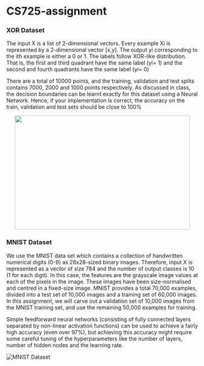 # CS725-assignment
### XOR Dataset
The input X is a list of 2-dimensional vectors. Every example Xi is represented by a 2-dimensional vector [x,y]. The output yi corresponding to the ith
example is either a 0 or 1. The labels follow XOR-like distribution. That is, the first and third quadrant have the same label (yi= 1) and the second
and fourth quadrants have the same label (yi= 0)

There are a total of 10000 points, and the training, validation and test splits contains 7000, 2000 and
1000 points respectively. As discussed in class, the decision boundaries can be learnt exactly for this
dataset using a Neural Network. Hence, if your implementation is correct, the accuracy on the train,
validation and test sets should be close to 100%

<p align="center">
  <img width="460" height="300" src="https://user-images.githubusercontent.com/37892854/70887175-38505180-2003-11ea-9e88-83c82bd52c60.png">
</p>

### MNIST Dataset
We use the MNIST data set which contains a collection of handwritten numerical digits (0-9) as
28x28-sized binary images. Therefore, input X is represented as a vector of size 784 and the number
of output classes is 10 (1 for each digit). In this case, the features are the grayscale image values at
each of the pixels in the image. These images have been size-normalised and centred in a fixed-size
image. MNIST provides a total 70,000 examples, divided into a test set of 10,000 images and a
training set of 60,000 images. In this assignment, we will carve out a validation set of 10,000 images
from the MNIST training set, and use the remaining 50,000 examples for training.


Simple feedforward neural networks (consisting of fully connected layers separated by non-linear
activation functions) can be used to achieve a fairly high accuracy (even over 97%), but achieving this
accuracy might require some careful tuning of the hyperparameters like the number of layers, number
of hidden nodes and the learning rate.

![MNIST Dataset](https://miro.medium.com/max/795/1*VAjYygFUinnygIx9eVCrQQ.png)

